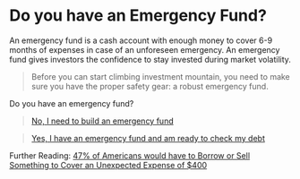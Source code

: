 # Do you have an Emergency Fund?

An emergency fund is a cash account with enough money to cover 6-9 months of expenses in case of an unforeseen emergency.
An emergency fund gives investors the confidence to stay invested during market volatility.

> Before you can start climbing investment mountain, you need to make sure you have the proper safety gear: a robust emergency fund.

Do you have an emergency fund?

> [No, I need to build an emergency fund](/how-to-build-an-emergency-fund)

> [Yes, I have an emergency fund and am ready to check my debt](/do-you-have-high-interest-debt)

Further Reading: [47% of Americans would have to Borrow or Sell Something to Cover an Unexpected Expense of $400](http://www.allgov.com/news/where-is-the-money-going/47-of-americans-would-have-to-borrow-or-sell-something-to-cover-an-unexpected-expense-of-400-150502?news=856624)
